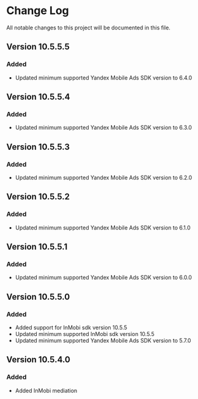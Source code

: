 # Change Log

All notable changes to this project will be documented in this file.

## Version 10.5.5.5

### Added

* Updated minimum supported Yandex Mobile Ads SDK version to 6.4.0

## Version 10.5.5.4

### Added

* Updated minimum supported Yandex Mobile Ads SDK version to 6.3.0

## Version 10.5.5.3

### Added

* Updated minimum supported Yandex Mobile Ads SDK version to 6.2.0

## Version 10.5.5.2

### Added

* Updated minimum supported Yandex Mobile Ads SDK version to 6.1.0

## Version 10.5.5.1

### Added

* Updated minimum supported Yandex Mobile Ads SDK version to 6.0.0

## Version 10.5.5.0

### Added

* Added support for InMobi sdk version 10.5.5
* Updated minimum supported InMobi sdk version 10.5.5
* Updated minimum supported Yandex Mobile Ads SDK version to 5.7.0

## Version 10.5.4.0

### Added

* Added InMobi mediation
